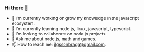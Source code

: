 ### Hi there 👋


- 🔭 I’m currently working on grow my knowledge in the javascript ecosystem.
- 🌱 I’m currently learning node.js, linux, javascript, typescript.
- 👯 I’m looking to collaborate on node.js projects.
- 💬 Ask me about node.js, math and games.
- 📫 How to reach me: ilgssonbraga@gmail.com.
